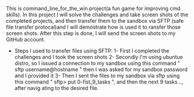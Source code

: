This is command_line_for_the_win project(a fun game for improving cmd skills).
In this project I will solve the challenges and take screen shots of the 
completed projects, and then transfer them to the sandbox via SFTP (safe file transfer protocal)and I will demostrate how is used it to ransfer those screen shots.
After this step is done, I will send the screen shots to my GitHub account.

- Steps I used to transfer files using SFTP:
 1- First I completed the challenges and I took the screen shots
 2- Secondly I'm using ubuntue distro, so I issued a connection
    to my sandbox using this command " sftp username@hostname "
    then I was asked for my sandbox password and I provided it
 3- Then I sent the files to my sandbox via sftp using this command
    " sftp> put 0-fist_9_tasks ", and then the next 9 tasks .., after navig
    ating to the desired file.
 
